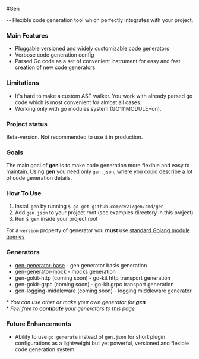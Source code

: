 #Gen

--
Flexible code generation tool which perfectly integrates with your project.

### Main Features
- Pluggable versioned and widely customizable code generators
- Verbose code generation config
- Parsed Go code as a set of convenient instrument for easy and fast creation of new code generators

### Limitations
- It's hard to make a custom AST walker. You work with already parsed go code which is most convenient for almost all cases.
- Working only with go modules system (GO111MODULE=on).

### Project status
Beta-version. Not recommended to use it in production.

### Goals
The main goal of __gen__ is to make code generation more flexible and easy to maintain. 
Using __gen__ you need only `gen.json`, where you could describe a lot of code generation details.

### How To Use

1. Install `gen` by running `$ go get github.com/cv21/gen/cmd/gen`
2. Add `gen.json` to your project root (see examples directory in this project)
3. Run `$ gen` inside your project root

For a `version` property of generator you __must__ use [standard Golang module queries](https://tip.golang.org/cmd/go/#hdr-Module_queries)

### Generators

- [gen-generator-base](https://github.com/cv21/gen-generator-base) - gen generator basis generation
- [gen-generator-mock](https://github.com/cv21/gen-generator-mock) - mocks generation
- gen-gokit-http (coming soon) - go-kit http transport generation
- gen-gokit-grpc (coming soon) - go-kit grpc transport generation
- gen-logging-middleware (coming soon) - logging middleware generator

\* *You can use other or make your own generator for __gen__*<br>\* *Feel free to __contibute__ your generators to this page*

### Future Enhancements

- Ability to use `go:generate` instead of `gen.json` for short plugin configurations as a lightweight but yet powerful, versioned and flexible code generation system.

